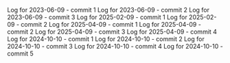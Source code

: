 Log for 2023-06-09 - commit 1
Log for 2023-06-09 - commit 2
Log for 2023-06-09 - commit 3
Log for 2025-02-09 - commit 1
Log for 2025-02-09 - commit 2
Log for 2025-04-09 - commit 1
Log for 2025-04-09 - commit 2
Log for 2025-04-09 - commit 3
Log for 2025-04-09 - commit 4
Log for 2024-10-10 - commit 1
Log for 2024-10-10 - commit 2
Log for 2024-10-10 - commit 3
Log for 2024-10-10 - commit 4
Log for 2024-10-10 - commit 5
